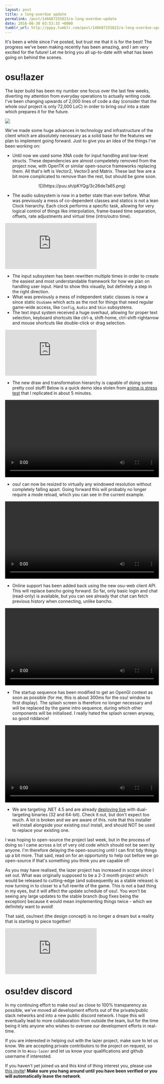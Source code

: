 ```yaml
---
layout: post
title: a long-overdue update
permalink: /post/146687255823/a-long-overdue-update
date: 2016-06-30 03:53:33 +0000
tumblr_url: http://pppy.tumblr.com/post/146687255823/a-long-overdue-update
---
```

It's been a while since I've posted, but trust me that it is for the best! The progress we've been making recently has been amazing, and I am very excited for the future! Let me bring you all up-to-date with what has been going on behind the scenes.

osu!lazer
=======

The lazer build has been my number one focus over the last few weeks, diverting my attention from everyday operations to actually writing code. I've been changing upwards of 2,000 lines of code a day (consider that the whole osu! project is only 72,000 LoC) in order to bring osu! into a state which prepares it for the future.

![](https://puu.sh/pL3Rw/7ac40e2e5a.png)

We've made some huge advances in technology and infrastructure of the client which are absolutely necessary as a solid base for the features we plan to implement going forward. Just to give you an idea of the things I've been working on:

- Until now we used some XNA code for input handling and low-level structs. These dependencies are almost compeletely removed from the project now, with OpenTK or similar open-source frameworks replacing them. All that's left is Vector2, Vector3 and Matrix. These last few are a bit more complicated to remove than the rest, but should be gone soon.

<center>
![](https://puu.sh/pKYQg/3c26de7a65.png)
</center>

- The audio subsystem is now in a better state than ever before. What was previously a mess of co-dependent classes and statics is not a lean Clock hierarchy. Each clock performs a specific task, allowing for very logical control of things like interpolation, frame-based time separation, offsets, rate adjustments and virtual time (intro/outro time).

<div data-aspect-ratio="16:9"><iframe src="https://www.youtube.com/embed/dXUpk9wB8Cw?rel=0&controls=0&showinfo=0" frameborder="0" allowfullscreen></iframe>
</div>

- The input subsystem has been rewritten multiple times in order to create the easiest and most understandable framework for how we plan on handling user input. Hard to show this visually, but definitely a step in the right direction.
- What was previously a mess of independent static classes is now a since static `OsuGame` which acts as the root for things that need regular game-wide access, like `Config`, `Audio` and `Skin` subsystems.
- The text input system received a huge overhaul, allowing for proper text selection, keyboard shortcuts like ctrl-a, shift-home, ctrl-shift-rightarrow and mouse shortcuts like double-click or drag selection.

<div data-aspect-ratio="16:9"><iframe src="https://www.youtube.com/embed/fLmIty0WiYs?rel=0&controls=0&showinfo=0" frameborder="0" allowfullscreen></iframe>
</div>

- The new draw and transformation hierarchy is capable of doing some pretty cool stuff! Below is a quick demo idea stolen from [anime.js stress test](http://codepen.io/juliangarnier/pen/JKEgpO) that I replicated in about 5 minutes.

<video width="100%" controls src="http://puu.sh/pKgX9/32e2a372ab.mp4"></video>

- osu! can now be resized to virtually any windowed resolution without completely falling apart. Going forward this will probably no longer require a mode reload, which you can see in the current example.

<video width="100%" controls src="https://puu.sh/pL3EJ/d641602452.mp4"></video>

- Online support has been added back using the new osu-web client API. This will replace bancho going forward. So far, only basic login and chat (read-only) is available, but you can see already that chat can fetch previous history when connecting, unlike bancho.

<video width="100%" controls src="https://puu.sh/pL1FH/75da59a225.mp4"></video>

- The startup sequence has been modified to get an OpenGl context as soon as possible (for me, this is about 300ms for the osu! window to first display). The splash screen is therefore no longer necessary and will be replaced by the game intro sequence, during which other components will be initialised. I really hated the splash screen anyway, so good riddance!

<video width="100%" controls src="https://puu.sh/pL3xO/d4b609779c.mp4"></video>

- We are targeting .NET 4.5 and are already [deploying live](https://dl.dropboxusercontent.com/u/16332218/osu!.exe) with dual-targeting binaries (32 and 64-bit). Check it out, but don't expect too much. A lot is broken and we are aware of this. note that this installer will install alongside your existing osu! install, and should NOT be used to replace your existing one.

I was hoping to open-source the project last week, but in the process of doing so I came across a lot of very old code which should not be seen by anyone. I'm therefore delaying the open-sourcing until I can first tidy things up a bit more. That said, read on for an opportunity to help out before we go open-source if that's something you think you are capable of!

As you may have realised, the lazer project has increased in scope since I set out. What was originally supposed to be a 2-3 month project which would be released to cutting-edge (and subsequently as a stable release) is now turning in to closer to a full rewrite of the game. This is not a bad thing in my eyes, but it will affect the update schedule of osu!. You won't be seeing any large updates to the stable branch (bug fixes being the exception) because it would mean implementing things twice - which we definitely want to avoid!

That said, osu!next (the design concept) is no longer a dream but a reality that is starting to piece together!

<div data-aspect-ratio="16:9"><iframe src="https://www.youtube.com/embed/7Iifsh7hg7k?rel=0&controls=0&showinfo=0" frameborder="0" allowfullscreen></iframe>
</div>

osu!dev discord
========

In my continuing effort to make osu! as close to 100% transparency as possible, we've moved all development efforts out of the private/public slack networks and into a new public discord network. I hope this will eventually lead to more collaboration from outside the team, but for the time being it lets anyone who wishes to oversee our development efforts in real-time.

If you are interested in helping out with the lazer project, make sure to let us know. We are accepting private contributors to the project on request, so come in to `#osu-lazer` and let us know your qualifications and github username if interested.

If you haven't yet joined us and this kind of thing interest you, please use [this invite](https://discord.gg/rM3tY5w)! **Make sure you hang around until you have been verified or you will automatically leave the network**.